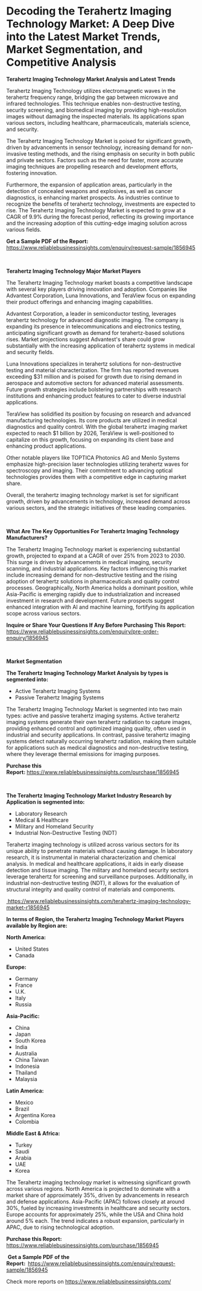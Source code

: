 <p><h1>Decoding the Terahertz Imaging Technology Market: A Deep Dive into the Latest Market Trends, Market Segmentation, and Competitive Analysis</h1></p><p><strong>Terahertz Imaging Technology Market Analysis and Latest Trends</strong></p>
<p><p>Terahertz Imaging Technology utilizes electromagnetic waves in the terahertz frequency range, bridging the gap between microwave and infrared technologies. This technique enables non-destructive testing, security screening, and biomedical imaging by providing high-resolution images without damaging the inspected materials. Its applications span various sectors, including healthcare, pharmaceuticals, materials science, and security.</p><p>The Terahertz Imaging Technology Market is poised for significant growth, driven by advancements in sensor technology, increasing demand for non-invasive testing methods, and the rising emphasis on security in both public and private sectors. Factors such as the need for faster, more accurate imaging techniques are propelling research and development efforts, fostering innovation. </p><p>Furthermore, the expansion of application areas, particularly in the detection of concealed weapons and explosives, as well as cancer diagnostics, is enhancing market prospects. As industries continue to recognize the benefits of terahertz technology, investments are expected to rise. The Terahertz Imaging Technology Market is expected to grow at a CAGR of 9.9% during the forecast period, reflecting its growing importance and the increasing adoption of this cutting-edge imaging solution across various fields.</p></p>
<p><strong>Get a Sample PDF of the Report:&nbsp;</strong> <a href="https://www.reliablebusinessinsights.com/enquiry/request-sample/1856945?utm_campaign=2245&utm_medium=2&utm_source=Github&utm_content=ia&utm_term=19022025&utm_id=terahertz-imaging-technology">https://www.reliablebusinessinsights.com/enquiry/request-sample/1856945</a></p>
<p>&nbsp;</p>
<p><strong>Terahertz Imaging Technology Major Market Players</strong></p>
<p><p>The Terahertz Imaging Technology market boasts a competitive landscape with several key players driving innovation and adoption. Companies like Advantest Corporation, Luna Innovations, and TeraView focus on expanding their product offerings and enhancing imaging capabilities.</p><p>Advantest Corporation, a leader in semiconductor testing, leverages terahertz technology for advanced diagnostic imaging. The company is expanding its presence in telecommunications and electronics testing, anticipating significant growth as demand for terahertz-based solutions rises. Market projections suggest Advantest's share could grow substantially with the increasing application of terahertz systems in medical and security fields.</p><p>Luna Innovations specializes in terahertz solutions for non-destructive testing and material characterization. The firm has reported revenues exceeding $31 million and is poised for growth due to rising demand in aerospace and automotive sectors for advanced material assessments. Future growth strategies include bolstering partnerships with research institutions and enhancing product features to cater to diverse industrial applications.</p><p>TeraView has solidified its position by focusing on research and advanced manufacturing technologies. Its core products are utilized in medical diagnostics and quality control. With the global terahertz imaging market expected to reach $1 billion by 2026, TeraView is well-positioned to capitalize on this growth, focusing on expanding its client base and enhancing product applications.</p><p>Other notable players like TOPTICA Photonics AG and Menlo Systems emphasize high-precision laser technologies utilizing terahertz waves for spectroscopy and imaging. Their commitment to advancing optical technologies provides them with a competitive edge in capturing market share.</p><p>Overall, the terahertz imaging technology market is set for significant growth, driven by advancements in technology, increased demand across various sectors, and the strategic initiatives of these leading companies.</p></p>
<p>&nbsp;</p>
<p><strong>What Are The Key Opportunities For Terahertz Imaging Technology Manufacturers?</strong></p>
<p><p>The Terahertz Imaging Technology market is experiencing substantial growth, projected to expand at a CAGR of over 25% from 2023 to 2030. This surge is driven by advancements in medical imaging, security scanning, and industrial applications. Key factors influencing this market include increasing demand for non-destructive testing and the rising adoption of terahertz solutions in pharmaceuticals and quality control processes. Geographically, North America holds a dominant position, while Asia-Pacific is emerging rapidly due to industrialization and increased investment in research and development. Future prospects suggest enhanced integration with AI and machine learning, fortifying its application scope across various sectors.</p></p>
<p><strong>Inquire or Share Your Questions If Any Before Purchasing This Report:</strong> <a href="https://www.reliablebusinessinsights.com/enquiry/pre-order-enquiry/1856945?utm_campaign=2245&utm_medium=2&utm_source=Github&utm_content=ia&utm_term=19022025&utm_id=terahertz-imaging-technology">https://www.reliablebusinessinsights.com/enquiry/pre-order-enquiry/1856945</a></p>
<p>&nbsp;</p>
<p><strong>Market Segmentation</strong></p>
<p><strong>The Terahertz Imaging Technology Market Analysis by types is segmented into:</strong></p>
<p><ul><li>Active Terahertz Imaging Systems</li><li>Passive Terahertz Imaging Systems</li></ul></p>
<p><p>The Terahertz Imaging Technology Market is segmented into two main types: active and passive terahertz imaging systems. Active terahertz imaging systems generate their own terahertz radiation to capture images, providing enhanced control and optimized imaging quality, often used in industrial and security applications. In contrast, passive terahertz imaging systems detect naturally occurring terahertz radiation, making them suitable for applications such as medical diagnostics and non-destructive testing, where they leverage thermal emissions for imaging purposes.</p></p>
<p><strong>Purchase this Report:&nbsp;</strong><a href="https://www.reliablebusinessinsights.com/purchase/1856945?utm_campaign=2245&utm_medium=2&utm_source=Github&utm_content=ia&utm_term=19022025&utm_id=terahertz-imaging-technology">https://www.reliablebusinessinsights.com/purchase/1856945</a></p>
<p>&nbsp;</p>
<p><strong>The Terahertz Imaging Technology Market Industry Research by Application is segmented into:</strong></p>
<p><ul><li>Laboratory Research</li><li>Medical & Healthcare</li><li>Military and Homeland Security</li><li>Industrial Non-Destructive Testing (NDT)</li></ul></p>
<p><p>Terahertz imaging technology is utilized across various sectors for its unique ability to penetrate materials without causing damage. In laboratory research, it is instrumental in material characterization and chemical analysis. In medical and healthcare applications, it aids in early disease detection and tissue imaging. The military and homeland security sectors leverage terahertz for screening and surveillance purposes. Additionally, in industrial non-destructive testing (NDT), it allows for the evaluation of structural integrity and quality control of materials and components.</p></p>
<p><a href="https://www.reliablebusinessinsights.com/terahertz-imaging-technology-market-r1856945?utm_campaign=2245&utm_medium=2&utm_source=Github&utm_content=ia&utm_term=19022025&utm_id=terahertz-imaging-technology">&nbsp;https://www.reliablebusinessinsights.com/terahertz-imaging-technology-market-r1856945</a></p>
<p><strong>In terms of Region, the Terahertz Imaging Technology Market Players available by Region are:</strong></p>
<p>
    <p> <strong> North America: </strong>
        <ul>
            <li>United States</li>
            <li>Canada</li>
        </ul>
        </p> 
    <p> <strong> Europe: </strong>
        <ul>
            <li>Germany</li>
            <li>France</li>
            <li>U.K.</li>
            <li>Italy</li>
            <li>Russia</li>
        </ul>
        </p> 
    <p> <strong> Asia-Pacific: </strong>
        <ul>
            <li>China</li>
            <li>Japan</li>
            <li>South Korea</li>
            <li>India</li>
            <li>Australia</li>
            <li>China Taiwan</li>
            <li>Indonesia</li>
            <li>Thailand</li>
            <li>Malaysia</li>
        </ul>
        </p> 
    <p> <strong> Latin America: </strong>
        <ul>
            <li>Mexico</li>
            <li>Brazil</li>
            <li>Argentina Korea</li>
            <li>Colombia</li>
        </ul>
        </p> 
    <p> <strong> Middle East & Africa: </strong>
        <ul>
            <li>Turkey</li>
            <li>Saudi</li>
            <li>Arabia</li>
            <li>UAE</li>
            <li>Korea</li>
        </ul>
    </p>
    </p>
<p><p>The Terahertz imaging technology market is witnessing significant growth across various regions. North America is projected to dominate with a market share of approximately 35%, driven by advancements in research and defense applications. Asia-Pacific (APAC) follows closely at around 30%, fueled by increasing investments in healthcare and security sectors. Europe accounts for approximately 25%, while the USA and China hold around 5% each. The trend indicates a robust expansion, particularly in APAC, due to rising technological adoption.</p></p>
<p><strong>Purchase this Report: </strong><a href="https://www.reliablebusinessinsights.com/purchase/1856945?utm_campaign=2245&utm_medium=2&utm_source=Github&utm_content=ia&utm_term=19022025&utm_id=terahertz-imaging-technology">https://www.reliablebusinessinsights.com/purchase/1856945</a></p>
<p>&nbsp;<strong>Get a Sample PDF of the Report:&nbsp;&nbsp;</strong><a href="https://www.reliablebusinessinsights.com/enquiry/request-sample/1856945?utm_campaign=2245&utm_medium=2&utm_source=Github&utm_content=ia&utm_term=19022025&utm_id=terahertz-imaging-technology">https://www.reliablebusinessinsights.com/enquiry/request-sample/1856945</a></p>
<p><strong></strong></p>
<p>Check more reports on <a href="https://www.reliablebusinessinsights.com/?utm_campaign=2245&utm_medium=2&utm_source=Github&utm_content=ia&utm_term=19022025&utm_id=terahertz-imaging-technology">https://www.reliablebusinessinsights.com/</a></p>